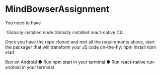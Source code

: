 # MindBowserAssignment
 You need to have 
 
`Globally installed node
 Globally installed react-native CLI
 
 Once you have the repo cloned and met all the requirements above, start the packager that will transform your JS code on-the-fly:
 npm install
 npm start

Run on Android
● Run npm start in your terminal
● Run react-native run-android in your terminal


